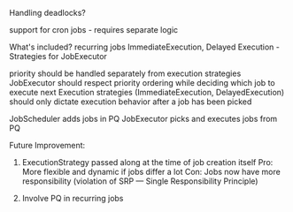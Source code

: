 Handling deadlocks?

support for cron jobs - requires separate logic

What's included?
recurring jobs
ImmediateExecution, Delayed Execution - Strategies for JobExecutor

priority should be handled separately from execution strategies
JobExecutor should respect priority ordering while deciding which job to execute next
Execution strategies (ImmediateExecution, DelayedExecution) should only dictate execution behavior after a job has been picked

JobScheduler adds jobs in PQ
JobExecutor picks and executes jobs from PQ


Future Improvement:
1) ExecutionStrategy passed along at the time of job creation itself
Pro: More flexible and dynamic if jobs differ a lot
Con: Jobs now have more responsibility (violation of SRP — Single Responsibility Principle)

2) Involve PQ in recurring jobs